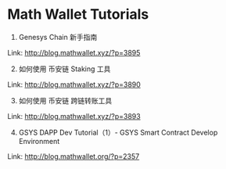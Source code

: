 # Math Wallet Tutorials

1. Genesys Chain 新手指南

Link: <http://blog.mathwallet.xyz/?p=3895>

2. 如何使用 币安链 Staking 工具

Link: <http://blog.mathwallet.xyz/?p=3890>

3. 如何使用 币安链 跨链转账工具

Link: <http://blog.mathwallet.xyz/?p=3893>

4. GSYS DAPP Dev Tutorial（1）- GSYS Smart Contract Develop Environment

Link: <http://blog.mathwallet.org/?p=2357>